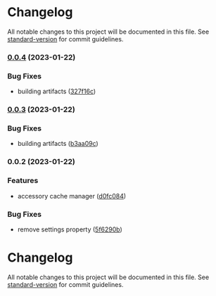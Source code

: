 # Changelog

All notable changes to this project will be documented in this file. See [standard-version](https://github.com/conventional-changelog/standard-version) for commit guidelines.

### [0.0.4](https://github.com/uamanager/homebridge-util-accessory-manager/compare/v0.0.3...v0.0.4) (2023-01-22)


### Bug Fixes

* building artifacts ([327f16c](https://github.com/uamanager/homebridge-util-accessory-manager/commit/327f16cf0e54c98221f4c7953da7f372f2076093))

### [0.0.3](https://github.com/uamanager/homebridge-util-accessory-manager/compare/v0.0.2...v0.0.3) (2023-01-22)


### Bug Fixes

* building artifacts ([b3aa09c](https://github.com/uamanager/homebridge-util-accessory-manager/commit/b3aa09cf548d8af5a6328358febb58f61dbcce17))

### 0.0.2 (2023-01-22)


### Features

* accessory cache manager ([d0fc084](https://github.com/uamanager/homebridge-util-accessory-manager/commit/d0fc084b11583f977e6f4766d341c0b8c347293b))


### Bug Fixes

* remove settings property ([5f6290b](https://github.com/uamanager/homebridge-util-accessory-manager/commit/5f6290bd70c4b23f5a70f323c4c713e24bc5535d))

# Changelog

All notable changes to this project will be documented in this file. See [standard-version](https://github.com/conventional-changelog/standard-version) for commit guidelines.
